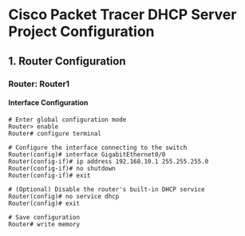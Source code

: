 # Cisco Packet Tracer DHCP Server Project Configuration

## 1. Router Configuration

### Router: Router1

#### Interface Configuration
```plaintext
# Enter global configuration mode
Router> enable
Router# configure terminal

# Configure the interface connecting to the switch
Router(config)# interface GigabitEthernet0/0
Router(config-if)# ip address 192.168.10.1 255.255.255.0
Router(config-if)# no shutdown
Router(config-if)# exit

# (Optional) Disable the router's built-in DHCP service
Router(config)# no service dhcp
Router(config)# exit

# Save configuration
Router# write memory

